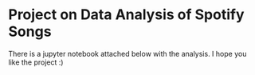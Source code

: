 # Project on Data Analysis of Spotify Songs

There is a jupyter notebook attached below with the analysis.
I hope you like the project :)
